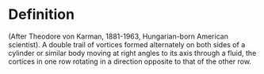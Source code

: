 # Definition

(After Theodore von Karman, 1881-1963, Hungarian-born American
scientist). A double trail of vortices formed alternately on both sides
of a cylinder or similar body moving at right angles to its axis through
a fluid, the cortices in one row rotating in a direction opposite to
that of the other row.
